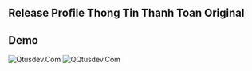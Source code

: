 ## Release Profile Thong Tin Thanh Toan Original

## Demo
![Qtusdev.Com](https://files.catbox.moe/wh3h9y.png)
![QQtusdev.Com](https://files.catbox.moe/172qyk.png)

